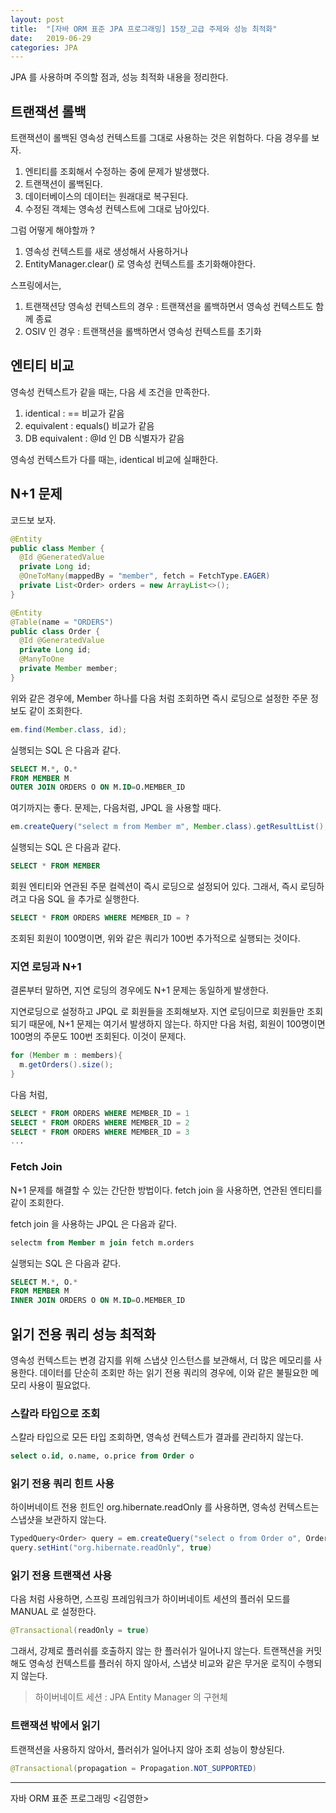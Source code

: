 ```yaml
---
layout: post 
title:  "[자바 ORM 표준 JPA 프로그래밍] 15장_고급 주제와 성능 최적화"
date:   2019-06-29
categories: JPA
---
```


JPA 를 사용하며 주의할 점과, 성능 최적화 내용을 정리한다. 

## 트랜잭션 롤백

트랜잭션이 롤백된 영속성 컨텍스트를 그대로 사용하는 것은 위험하다. 다음 경우를 보자.

1. 엔티티를 조회해서 수정하는 중에 문제가 발생했다.
2. 트랜잭션이 롤백된다.
3. 데이터베이스의 데이터는 원래대로 복구된다.
4. 수정된 객체는 영속성 컨텍스트에 그대로 남아있다.

그럼 어떻게 해야할까 ? 
1. 영속성 컨텍스트를 새로 생성해서 사용하거나
2. EntityManager.clear() 로 영속성 컨텍스트를 초기화해야한다.

스프링에서는,

1. 트랜잭션당 영속성 컨텍스트의 경우 : 트랜잭션을 롤백하면서 영속성 컨텍스트도 함께 종료
2. OSIV 인 경우 : 트랜잭션을 롤백하면서 영속성 컨텍스트를 초기화

## 엔티티 비교

영속성 컨텍스트가 같을 때는, 다음 세 조건을 만족한다.

1. identical : == 비교가 같음
2. equivalent : equals() 비교가 같음
3. DB equivalent : @Id 인 DB 식별자가 같음

영속성 컨텍스트가 다를 때는, identical 비교에 실패한다.

## N+1 문제

코드보 보자.

```java
@Entity
public class Member {
  @Id @GeneratedValue
  private Long id;
  @OneToMany(mappedBy = "member", fetch = FetchType.EAGER)
  private List<Order> orders = new ArrayList<>();
}

@Entity
@Table(name = "ORDERS")
public class Order {
  @Id @GeneratedValue
  private Long id;
  @ManyToOne
  private Member member;
}
```

위와 같은 경우에, Member 하나를 다음 처럼 조회하면 즉시 로딩으로 설정한 주문 정보도 같이 조회한다.

```java
em.find(Member.class, id);
```

실행되는 SQL 은 다음과 같다.

```sql
SELECT M.*, O.*
FROM MEMBER M
OUTER JOIN ORDERS O ON M.ID=O.MEMBER_ID
```

여기까지는 좋다. 문제는, 다음처럼, JPQL 을 사용할 때다.

```java
em.createQuery("select m from Member m", Member.class).getResultList();
```

실행되는 SQL 은 다음과 같다.

```sql
SELECT * FROM MEMBER
```

회원 엔티티와 연관된 주문 컬렉션이 즉시 로딩으로 설정되어 있다. 그래서, 즉시 로딩하려고 다음 SQL 을 추가로 실행한다.

```sql
SELECT * FROM ORDERS WHERE MEMBER_ID = ?
```

조회된 회원이 100명이면, 위와 같은 쿼리가 100번 추가적으로 실행되는 것이다.

### 지연 로딩과 N+1

결론부터 말하면, 지연 로딩의 경우에도 N+1 문제는 동일하게 발생한다.

지연로딩으로 설정하고 JPQL 로 회원들을 조회해보자. 지연 로딩이므로 회원들만 조회되기 때문에, N+1 문제는 여기서 발생하지 않는다.
하지만 다음 처럼, 회원이 100명이면 100명의 주문도 100번 조회된다. 이것이 문제다.

```java
for (Member m : members){
  m.getOrders().size();  
}
```

다음 처럼,

```sql
SELECT * FROM ORDERS WHERE MEMBER_ID = 1
SELECT * FROM ORDERS WHERE MEMBER_ID = 2
SELECT * FROM ORDERS WHERE MEMBER_ID = 3
...
```

### Fetch Join

N+1 문제를 해결할 수 있는 간단한 방법이다. fetch join 을 사용하면, 연관된 엔티티를 같이 조회한다.

fetch join 을 사용하는 JPQL 은 다음과 같다.

```sql
selectm from Member m join fetch m.orders
```

실행되는 SQL 은 다음과 같다.

```sql
SELECT M.*, O.*
FROM MEMBER M
INNER JOIN ORDERS O ON M.ID=O.MEMBER_ID
```

## 읽기 전용 쿼리 성능 최적화

영속성 컨텍스트는 변경 감지를 위해 스냅샷 인스턴스를 보관해서, 더 많은 메모리를 사용한다.
데이터를 단순히 조회만 하는 읽기 전용 쿼리의 경우에, 이와 같은 불필요한 메모리 사용이 필요없다.

### 스칼라 타입으로 조회

스칼라 타입으로 모든 타입 조회하면, 영속성 컨텍스트가 결과를 관리하지 않는다.

```sql
select o.id, o.name, o.price from Order o
```

### 읽기 전용 쿼리 힌트 사용

하이버네이트 전용 힌트인 org.hibernate.readOnly 를 사용하면, 영속성 컨텍스트는 스냅샷을 보관하지 않는다.

```java
TypedQuery<Order> query = em.createQuery("select o from Order o", Order.class);
query.setHint("org.hibernate.readOnly", true)
```

### 읽기 전용 트랜잭션 사용

다음 처럼 사용하면, 스프링 프레임워크가 하이버네이트 세션의 플러쉬 모드를 MANUAL 로 설정한다.

```java
@Transactional(readOnly = true)
```

그래서, 강제로 플러쉬를 호출하지 않는 한 플러쉬가 일어나지 않는다.
트랜잭션을 커밋해도 영속성 컨텍스트를 플러쉬 하지 않아서, 스냅샷 비교와 같은 무거운 로직이 수행되지 않는다.

> 하이버네이트 세션 : JPA Entity Manager 의 구현체

### 트랜잭션 밖에서 읽기

트랜잭션을 사용하지 않아서, 플러쉬가 일어나지 않아 조회 성능이 향상된다.

```java
@Transactional(propagation = Propagation.NOT_SUPPORTED)
```

---
자바 ORM 표준 프로그래밍 <김영한>